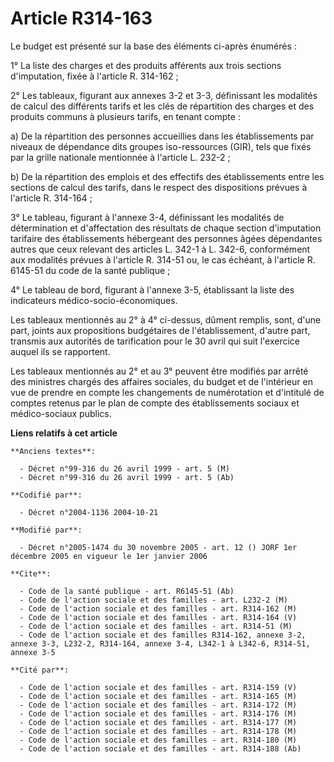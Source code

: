 # Article R314-163

Le budget est présenté sur la base des éléments ci-après énumérés :

1° La liste des charges et des produits afférents aux trois sections d'imputation, fixée à l'article R. 314-162 ;

2° Les tableaux, figurant aux annexes 3-2 et 3-3, définissant les modalités de calcul des différents tarifs et les clés de
répartition des charges et des produits communs à plusieurs tarifs, en tenant compte :

a) De la répartition des personnes accueillies dans les établissements par niveaux de dépendance dits groupes iso-ressources
(GIR), tels que fixés par la grille nationale mentionnée à l'article L. 232-2 ;

b) De la répartition des emplois et des effectifs des établissements entre les sections de calcul des tarifs, dans le respect
des dispositions prévues à l'article R. 314-164 ;

3° Le tableau, figurant à l'annexe 3-4, définissant les modalités de détermination et d'affectation des résultats de chaque
section d'imputation tarifaire des établissements hébergeant des personnes âgées dépendantes autres que ceux relevant des
articles L. 342-1 à L. 342-6, conformément aux modalités prévues à l'article R. 314-51 ou, le cas échéant, à l'article R.
6145-51 du code de la santé publique ;

4° Le tableau de bord, figurant à l'annexe 3-5, établissant la liste des indicateurs médico-socio-économiques.

Les tableaux mentionnés au 2° à 4° ci-dessus, dûment remplis, sont, d'une part, joints aux propositions budgétaires de
l'établissement, d'autre part, transmis aux autorités de tarification pour le 30 avril qui suit l'exercice auquel ils se
rapportent.

Les tableaux mentionnés au 2° et au 3° peuvent être modifiés par arrêté des ministres chargés des affaires sociales, du
budget et de l'intérieur en vue de prendre en compte les changements de numérotation et d'intitulé de comptes retenus par le
plan de compte des établissements sociaux et médico-sociaux publics.

**Liens relatifs à cet article**

	**Anciens textes**:

	  - Décret n°99-316 du 26 avril 1999 - art. 5 (M)
	  - Décret n°99-316 du 26 avril 1999 - art. 5 (Ab)

	**Codifié par**:

	  - Décret n°2004-1136 2004-10-21

	**Modifié par**:

	  - Décret n°2005-1474 du 30 novembre 2005 - art. 12 () JORF 1er décembre 2005 en vigueur le 1er janvier 2006

	**Cite**:

	  - Code de la santé publique - art. R6145-51 (Ab)
	  - Code de l'action sociale et des familles - art. L232-2 (M)
	  - Code de l'action sociale et des familles - art. R314-162 (M)
	  - Code de l'action sociale et des familles - art. R314-164 (V)
	  - Code de l'action sociale et des familles - art. R314-51 (M)
	  - Code de l'action sociale et des familles R314-162, annexe 3-2, annexe 3-3, L232-2, R314-164, annexe 3-4, L342-1 à L342-6, R314-51, annexe 3-5

	**Cité par**:

	  - Code de l'action sociale et des familles - art. R314-159 (V)
	  - Code de l'action sociale et des familles - art. R314-165 (M)
	  - Code de l'action sociale et des familles - art. R314-172 (M)
	  - Code de l'action sociale et des familles - art. R314-176 (M)
	  - Code de l'action sociale et des familles - art. R314-177 (M)
	  - Code de l'action sociale et des familles - art. R314-178 (M)
	  - Code de l'action sociale et des familles - art. R314-180 (M)
	  - Code de l'action sociale et des familles - art. R314-188 (Ab)

